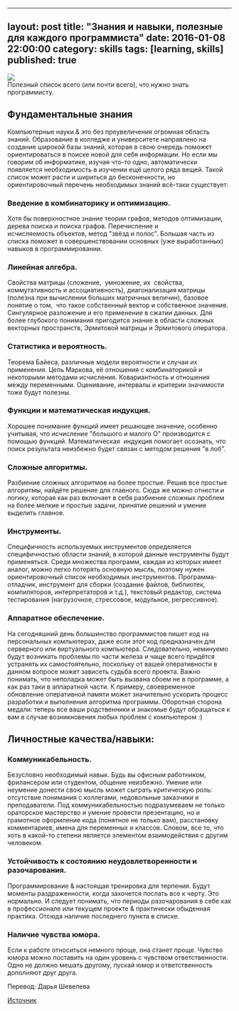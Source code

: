 ---
layout: post
title: "Знания и навыки, полезные для каждого программиста"
date: 2016-01-08 22:00:00
category: skills
tags: [learning, skills]
published: true
--

<img src="http://s020.radikal.ru/i723/1601/bb/ec0ca9267eed.jpg" /><br />
Полезный список всего (или почти всего), что нужно знать программисту.

<!-- more -->

## Фундаментальные знания

Компьютерные науки &amp; это без преувеличения огромная область знаний. Образование в колледже и университете направлено на создание широкой базы знаний, которая в свою очередь поможет ориентироваться в поиске новой для себя информации. Но если мы говорим об информатике, изучая что-то одно, автоматически появляется необходимость в изучении ещё целого ряда вещей. Такой список может расти и шириться до бесконечности, но ориентировочный перечень необходимых знаний всё-таки существует:

### Введение в комбинаторику и оптимизацию.
﻿Хотя бы поверхностное знание теории графов, методов оптимизации, дерева поиска и поиска графов. Перечисление и исчисляемость объектов, метод "звёзд и полос". Большая часть из списка поможет в совершенствовании основных (уже выработанных) навыков в программировании.

### Линейная алгебра.
Свойства матрицы (сложение,  умножение, их  свойства,  коммутативность и ассоциативность), диагонализация матрицы (полезна при вычислении больших матричных величин), базовое понятие о том,  что такое собственный вектор и собственное значение. Сингулярное разложение и его применение в сжатии данных. Для более глубокого понимания пригодится знание в области сложных векторных пространств, Эрмитовой матрицы и Эрмитового оператора.

### Статистика и вероятность.
Теорема Байеса, различные модели вероятности и случаи их применения. Цепь Маркова, её отношения с комбинаторикой и некоторыми методами исчисления. Ковариантность и отношения между переменными. Оценивание, интервалы и критерии значимости тоже будут полезны.

### Функции и математическая индукция.
Хорошее понимание функций имеет решающее значение, особенно учитывая, что исчисление "большого и малого О" производится с помощью функций. Математическая  индукция помогает осознать, что поиск результата неизбежно будет связан с методом решения "в лоб".

### Сложные алгоритмы.
Разбиение сложных алгоритмов на более простые. Решив все простые алгоритмы, найдёте решение для главного. Сюда же можно отнести и логику, которая как раз включает в себя разбиение сложных проблем на более мелкие и простые задачи, принятие решений и умение выделить главное.

### Инструменты.
Специфичность используемых инструментов определяется специфичностью области знаний, в которой данные инструменты будут применяться. Среди множества программ, каждая из которых имеет аналог, можно легко потерять основную мысль, поэтому нужен ориентировочный список необходимых инструментов. Программа-отладчик, инструмент для сборки (создание файлов, библиотек, компиляторов, интерпретаторов и т.д.), текстовый редактор, система тестирования (нагрузочное, стрессовое, модульное, регрессивное).

### Аппаратное обеспечение.
На сегодняшний день большинство программистов пишет код на персональных компьютерах, даже если этот код предназначен для серверного или виртуального компьютера. Следовательно, неминуемо будут возникать проблемы по части железа и чаще всего придётся устранять их самостоятельно, поскольку от вашей оперативности в данном вопросе может зависеть судьба всего проекта. Важно понимать, что неполадка может быть вызвана сбоем не в программе, а как раз таки в аппаратной части. К примеру, своевременное обновление оперативной памяти может значительно ускорить процесс разработки и выполнения алгоритма программы. Оборотная сторона медали: теперь все ваши родственники и знакомые будут обращаться к вам в случае возникновения любых проблем с компьютером :)

## Личностные качества/навыки:

### Коммуникабельность.
Безусловно необходимый навык. Будь вы офисным работником, фрилансером или студентом, общение неизбежно. Умение или неумение донести свою мысль может сыграть критическую роль: отсутствие понимания с коллегами, недовольные заказчики и преподаватели. 
Под коммуникабельностью подразумеваем не только ораторское мастерство и умение провести презентацию, но и грамотное оформление кода (понятное не только вам), расстановку комментариев, имена для переменных и классов. Словом, все то, что хоть в какой-то степени является элементом взаимодействия с другим человеком.
 
### Устойчивость к состоянию неудовлетворенности и разочарования.
Программирование &amp; настоящая тренировка для терпения. Будут моменты раздраженности, когда захочется послать все к черту. Это нормально. И следует понимать, что периоды разочарования в себе как в профессионале или текущем проекте &amp; практически обыденная практика. Отсюда наличие последнего пункта в списке.

### Наличие чувства юмора.
Если к работе относиться немного проще, она станет проще. Чувство юмора можно поставить на один уровень с чувством ответственности. Одно не должно мешать другому, пускай юмор и ответственность дополняют друг друга.

Перевод: Дарья Шевелева

[Источник](https://www.quora.com/What-computer-science-theory-should-every-software-engineer-know/)
